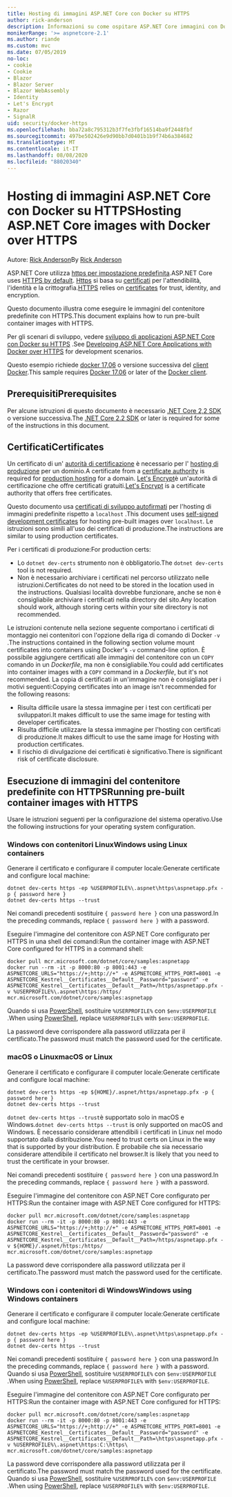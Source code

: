 ```yaml
---
title: Hosting di immagini ASP.NET Core con Docker su HTTPS
author: rick-anderson
description: Informazioni su come ospitare ASP.NET Core immagini con Docker su HTTPS
monikerRange: '>= aspnetcore-2.1'
ms.author: riande
ms.custom: mvc
ms.date: 07/05/2019
no-loc:
- cookie
- Cookie
- Blazor
- Blazor Server
- Blazor WebAssembly
- Identity
- Let's Encrypt
- Razor
- SignalR
uid: security/docker-https
ms.openlocfilehash: bba72a8c795312b3f7fe3fbf16514ba9f2448fbf
ms.sourcegitcommit: 497be502426e9d90bb7d0401b1b9f74b6a384682
ms.translationtype: MT
ms.contentlocale: it-IT
ms.lasthandoff: 08/08/2020
ms.locfileid: "88020340"
---
```

# <a name="hosting-aspnet-core-images-with-docker-over-https"></a><span data-ttu-id="09ad7-103">Hosting di immagini ASP.NET Core con Docker su HTTPS</span><span class="sxs-lookup"><span data-stu-id="09ad7-103">Hosting ASP.NET Core images with Docker over HTTPS</span></span>

<span data-ttu-id="09ad7-104">Autore: [Rick Anderson](https://twitter.com/RickAndMSFT)</span><span class="sxs-lookup"><span data-stu-id="09ad7-104">By [Rick Anderson](https://twitter.com/RickAndMSFT)</span></span>

<span data-ttu-id="09ad7-105">ASP.NET Core utilizza [https per impostazione predefinita](/aspnet/core/security/enforcing-ssl).</span><span class="sxs-lookup"><span data-stu-id="09ad7-105">ASP.NET Core uses [HTTPS by default](/aspnet/core/security/enforcing-ssl).</span></span> <span data-ttu-id="09ad7-106">[Https](https://en.wikipedia.org/wiki/HTTPS) si basa su [certificati](https://en.wikipedia.org/wiki/Public_key_certificate) per l'attendibilità, l'identità e la crittografia.</span><span class="sxs-lookup"><span data-stu-id="09ad7-106">[HTTPS](https://en.wikipedia.org/wiki/HTTPS) relies on [certificates](https://en.wikipedia.org/wiki/Public_key_certificate) for trust, identity, and encryption.</span></span>

<span data-ttu-id="09ad7-107">Questo documento illustra come eseguire le immagini del contenitore predefinite con HTTPS.</span><span class="sxs-lookup"><span data-stu-id="09ad7-107">This document explains how to run pre-built container images with HTTPS.</span></span>

<span data-ttu-id="09ad7-108">Per gli scenari di sviluppo, vedere [sviluppo di applicazioni ASP.NET Core con Docker su HTTPS](https://github.com/dotnet/dotnet-docker/blob/master/samples/run-aspnetcore-https-development.md) .</span><span class="sxs-lookup"><span data-stu-id="09ad7-108">See [Developing ASP.NET Core Applications with Docker over HTTPS](https://github.com/dotnet/dotnet-docker/blob/master/samples/run-aspnetcore-https-development.md) for development scenarios.</span></span>

<span data-ttu-id="09ad7-109">Questo esempio richiede [docker 17,06](https://docs.docker.com/release-notes/docker-ce) o versione successiva del [client Docker](https://www.docker.com/products/docker).</span><span class="sxs-lookup"><span data-stu-id="09ad7-109">This sample requires [Docker 17.06](https://docs.docker.com/release-notes/docker-ce) or later of the [Docker client](https://www.docker.com/products/docker).</span></span>

## <a name="prerequisites"></a><span data-ttu-id="09ad7-110">Prerequisiti</span><span class="sxs-lookup"><span data-stu-id="09ad7-110">Prerequisites</span></span>

<span data-ttu-id="09ad7-111">Per alcune istruzioni di questo documento è necessario [.NET Core 2,2 SDK](https://dotnet.microsoft.com/download) o versione successiva.</span><span class="sxs-lookup"><span data-stu-id="09ad7-111">The [.NET Core 2.2 SDK](https://dotnet.microsoft.com/download) or later is required for some of the instructions in this document.</span></span>

## <a name="certificates"></a><span data-ttu-id="09ad7-112">Certificati</span><span class="sxs-lookup"><span data-stu-id="09ad7-112">Certificates</span></span>

<span data-ttu-id="09ad7-113">Un certificato di un' [autorità di certificazione](https://wikipedia.org/wiki/Certificate_authority) è necessario per l' [hosting di produzione](https://blogs.msdn.microsoft.com/webdev/2017/11/29/configuring-https-in-asp-net-core-across-different-platforms/) per un dominio.</span><span class="sxs-lookup"><span data-stu-id="09ad7-113">A certificate from a [certificate authority](https://wikipedia.org/wiki/Certificate_authority) is required for [production hosting](https://blogs.msdn.microsoft.com/webdev/2017/11/29/configuring-https-in-asp-net-core-across-different-platforms/) for a domain.</span></span> <span data-ttu-id="09ad7-114">[Let's Encrypt](https://letsencrypt.org/)è un'autorità di certificazione che offre certificati gratuiti.</span><span class="sxs-lookup"><span data-stu-id="09ad7-114">[Let's Encrypt](https://letsencrypt.org/) is a certificate authority that offers free certificates.</span></span>

<span data-ttu-id="09ad7-115">Questo documento usa [certificati di sviluppo autofirmati](https://en.wikipedia.org/wiki/Self-signed_certificate) per l'hosting di immagini predefinite rispetto a `localhost` .</span><span class="sxs-lookup"><span data-stu-id="09ad7-115">This document uses [self-signed development certificates](https://en.wikipedia.org/wiki/Self-signed_certificate) for hosting pre-built images over `localhost`.</span></span> <span data-ttu-id="09ad7-116">Le istruzioni sono simili all'uso dei certificati di produzione.</span><span class="sxs-lookup"><span data-stu-id="09ad7-116">The instructions are similar to using production certificates.</span></span>

<span data-ttu-id="09ad7-117">Per i certificati di produzione:</span><span class="sxs-lookup"><span data-stu-id="09ad7-117">For production certs:</span></span>

* <span data-ttu-id="09ad7-118">Lo `dotnet dev-certs` strumento non è obbligatorio.</span><span class="sxs-lookup"><span data-stu-id="09ad7-118">The `dotnet dev-certs` tool is not required.</span></span>
* <span data-ttu-id="09ad7-119">Non è necessario archiviare i certificati nel percorso utilizzato nelle istruzioni.</span><span class="sxs-lookup"><span data-stu-id="09ad7-119">Certificates do not need to be stored in the location used in the instructions.</span></span> <span data-ttu-id="09ad7-120">Qualsiasi località dovrebbe funzionare, anche se non è consigliabile archiviare i certificati nella directory del sito.</span><span class="sxs-lookup"><span data-stu-id="09ad7-120">Any location should work, although storing certs within your site directory is not recommended.</span></span>

<span data-ttu-id="09ad7-121">Le istruzioni contenute nella sezione seguente comportano i certificati di montaggio nei contenitori con l'opzione della riga di comando di Docker `-v` .</span><span class="sxs-lookup"><span data-stu-id="09ad7-121">The instructions contained in the following section volume mount certificates into containers using Docker's `-v` command-line option.</span></span> <span data-ttu-id="09ad7-122">È possibile aggiungere certificati alle immagini del contenitore con un `COPY` comando in un *Dockerfile*, ma non è consigliabile.</span><span class="sxs-lookup"><span data-stu-id="09ad7-122">You could add certificates into container images with a `COPY` command in a *Dockerfile*, but it's not recommended.</span></span> <span data-ttu-id="09ad7-123">La copia di certificati in un'immagine non è consigliata per i motivi seguenti:</span><span class="sxs-lookup"><span data-stu-id="09ad7-123">Copying certificates into an image isn't recommended for the following reasons:</span></span>

* <span data-ttu-id="09ad7-124">Risulta difficile usare la stessa immagine per i test con certificati per sviluppatori.</span><span class="sxs-lookup"><span data-stu-id="09ad7-124">It makes difficult to use the same image for testing with developer certificates.</span></span>
* <span data-ttu-id="09ad7-125">Risulta difficile utilizzare la stessa immagine per l'hosting con certificati di produzione.</span><span class="sxs-lookup"><span data-stu-id="09ad7-125">It makes difficult to use the same image for Hosting with production certificates.</span></span>
* <span data-ttu-id="09ad7-126">Il rischio di divulgazione dei certificati è significativo.</span><span class="sxs-lookup"><span data-stu-id="09ad7-126">There is significant risk of certificate disclosure.</span></span>

## <a name="running-pre-built-container-images-with-https"></a><span data-ttu-id="09ad7-127">Esecuzione di immagini del contenitore predefinite con HTTPS</span><span class="sxs-lookup"><span data-stu-id="09ad7-127">Running pre-built container images with HTTPS</span></span>

<span data-ttu-id="09ad7-128">Usare le istruzioni seguenti per la configurazione del sistema operativo.</span><span class="sxs-lookup"><span data-stu-id="09ad7-128">Use the following instructions for your operating system configuration.</span></span>

### <a name="windows-using-linux-containers"></a><span data-ttu-id="09ad7-129">Windows con contenitori Linux</span><span class="sxs-lookup"><span data-stu-id="09ad7-129">Windows using Linux containers</span></span>

<span data-ttu-id="09ad7-130">Generare il certificato e configurare il computer locale:</span><span class="sxs-lookup"><span data-stu-id="09ad7-130">Generate certificate and configure local machine:</span></span>

```dotnetcli
dotnet dev-certs https -ep %USERPROFILE%\.aspnet\https\aspnetapp.pfx -p { password here }
dotnet dev-certs https --trust
```

<span data-ttu-id="09ad7-131">Nei comandi precedenti sostituire `{ password here }` con una password.</span><span class="sxs-lookup"><span data-stu-id="09ad7-131">In the preceding commands, replace `{ password here }` with a password.</span></span>

<span data-ttu-id="09ad7-132">Eseguire l'immagine del contenitore con ASP.NET Core configurato per HTTPS in una shell dei comandi:</span><span class="sxs-lookup"><span data-stu-id="09ad7-132">Run the container image with ASP.NET Core configured for HTTPS in a command shell:</span></span>

```console
docker pull mcr.microsoft.com/dotnet/core/samples:aspnetapp
docker run --rm -it -p 8000:80 -p 8001:443 -e ASPNETCORE_URLS="https://+;http://+" -e ASPNETCORE_HTTPS_PORT=8001 -e ASPNETCORE_Kestrel__Certificates__Default__Password="password" -e ASPNETCORE_Kestrel__Certificates__Default__Path=/https/aspnetapp.pfx -v %USERPROFILE%\.aspnet\https:/https/ mcr.microsoft.com/dotnet/core/samples:aspnetapp
```

<span data-ttu-id="09ad7-133">Quando si usa [PowerShell](/powershell/scripting/overview), sostituire `%USERPROFILE%` con `$env:USERPROFILE` .</span><span class="sxs-lookup"><span data-stu-id="09ad7-133">When using [PowerShell](/powershell/scripting/overview), replace `%USERPROFILE%` with `$env:USERPROFILE`.</span></span>

<span data-ttu-id="09ad7-134">La password deve corrispondere alla password utilizzata per il certificato.</span><span class="sxs-lookup"><span data-stu-id="09ad7-134">The password must match the password used for the certificate.</span></span>

### <a name="macos-or-linux"></a><span data-ttu-id="09ad7-135">macOS o Linux</span><span class="sxs-lookup"><span data-stu-id="09ad7-135">macOS or Linux</span></span>

<span data-ttu-id="09ad7-136">Generare il certificato e configurare il computer locale:</span><span class="sxs-lookup"><span data-stu-id="09ad7-136">Generate certificate and configure local machine:</span></span>

```dotnetcli
dotnet dev-certs https -ep ${HOME}/.aspnet/https/aspnetapp.pfx -p { password here }
dotnet dev-certs https --trust
```

<span data-ttu-id="09ad7-137">`dotnet dev-certs https --trust`è supportato solo in macOS e Windows.</span><span class="sxs-lookup"><span data-stu-id="09ad7-137">`dotnet dev-certs https --trust` is only supported on macOS and Windows.</span></span> <span data-ttu-id="09ad7-138">È necessario considerare attendibili i certificati in Linux nel modo supportato dalla distribuzione.</span><span class="sxs-lookup"><span data-stu-id="09ad7-138">You need to trust certs on Linux in the way that is supported by your distribution.</span></span> <span data-ttu-id="09ad7-139">È probabile che sia necessario considerare attendibile il certificato nel browser.</span><span class="sxs-lookup"><span data-stu-id="09ad7-139">It is likely that you need to trust the certificate in your browser.</span></span>

<span data-ttu-id="09ad7-140">Nei comandi precedenti sostituire `{ password here }` con una password.</span><span class="sxs-lookup"><span data-stu-id="09ad7-140">In the preceding commands, replace `{ password here }` with a password.</span></span>

<span data-ttu-id="09ad7-141">Eseguire l'immagine del contenitore con ASP.NET Core configurato per HTTPS:</span><span class="sxs-lookup"><span data-stu-id="09ad7-141">Run the container image with ASP.NET Core configured for HTTPS:</span></span>

```console
docker pull mcr.microsoft.com/dotnet/core/samples:aspnetapp
docker run --rm -it -p 8000:80 -p 8001:443 -e ASPNETCORE_URLS="https://+;http://+" -e ASPNETCORE_HTTPS_PORT=8001 -e ASPNETCORE_Kestrel__Certificates__Default__Password="password" -e ASPNETCORE_Kestrel__Certificates__Default__Path=/https/aspnetapp.pfx -v ${HOME}/.aspnet/https:/https/ mcr.microsoft.com/dotnet/core/samples:aspnetapp
```

<span data-ttu-id="09ad7-142">La password deve corrispondere alla password utilizzata per il certificato.</span><span class="sxs-lookup"><span data-stu-id="09ad7-142">The password must match the password used for the certificate.</span></span>

### <a name="windows-using-windows-containers"></a><span data-ttu-id="09ad7-143">Windows con i contenitori di Windows</span><span class="sxs-lookup"><span data-stu-id="09ad7-143">Windows using Windows containers</span></span>

<span data-ttu-id="09ad7-144">Generare il certificato e configurare il computer locale:</span><span class="sxs-lookup"><span data-stu-id="09ad7-144">Generate certificate and configure local machine:</span></span>

```dotnetcli
dotnet dev-certs https -ep %USERPROFILE%\.aspnet\https\aspnetapp.pfx -p { password here }
dotnet dev-certs https --trust
```

<span data-ttu-id="09ad7-145">Nei comandi precedenti sostituire `{ password here }` con una password.</span><span class="sxs-lookup"><span data-stu-id="09ad7-145">In the preceding commands, replace `{ password here }` with a password.</span></span> <span data-ttu-id="09ad7-146">Quando si usa [PowerShell](/powershell/scripting/overview), sostituire `%USERPROFILE%` con `$env:USERPROFILE` .</span><span class="sxs-lookup"><span data-stu-id="09ad7-146">When using [PowerShell](/powershell/scripting/overview), replace `%USERPROFILE%` with `$env:USERPROFILE`.</span></span>

<span data-ttu-id="09ad7-147">Eseguire l'immagine del contenitore con ASP.NET Core configurato per HTTPS:</span><span class="sxs-lookup"><span data-stu-id="09ad7-147">Run the container image with ASP.NET Core configured for HTTPS:</span></span>

```console
docker pull mcr.microsoft.com/dotnet/core/samples:aspnetapp
docker run --rm -it -p 8000:80 -p 8001:443 -e ASPNETCORE_URLS="https://+;http://+" -e ASPNETCORE_HTTPS_PORT=8001 -e ASPNETCORE_Kestrel__Certificates__Default__Password="password" -e ASPNETCORE_Kestrel__Certificates__Default__Path=\https\aspnetapp.pfx -v %USERPROFILE%\.aspnet\https:C:\https\ mcr.microsoft.com/dotnet/core/samples:aspnetapp
```

<span data-ttu-id="09ad7-148">La password deve corrispondere alla password utilizzata per il certificato.</span><span class="sxs-lookup"><span data-stu-id="09ad7-148">The password must match the password used for the certificate.</span></span> <span data-ttu-id="09ad7-149">Quando si usa [PowerShell](/powershell/scripting/overview), sostituire `%USERPROFILE%` con `$env:USERPROFILE` .</span><span class="sxs-lookup"><span data-stu-id="09ad7-149">When using [PowerShell](/powershell/scripting/overview), replace `%USERPROFILE%` with `$env:USERPROFILE`.</span></span>
